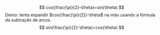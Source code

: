 $$
cos(\frac{\pi}{2}-\theta)=sin(\theta)
$$Demo: tenta expandir $cos(\frac{\pi}{2})-\theta$ na mão usando a fórmula da subtração de arcos. 
$$
sin(\frac{\pi}{2}-\theta)=cos(\theta)
$$